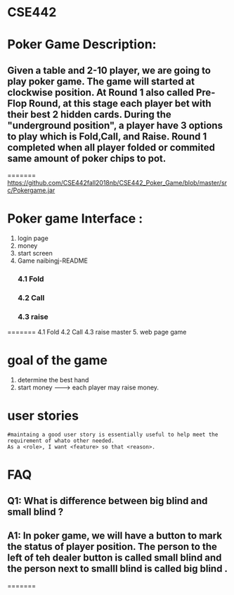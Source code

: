 # CSE442


# Poker Game Description:
  ## Given a table and 2-10 player, we are going to play poker game. The game will started at clockwise position. At Round 1 also called Pre-Flop Round, at this stage each player bet with their best 2 hidden cards. During the "underground position", a player have 3 options to play which is Fold,Call, and Raise. Round 1 completed when all player folded or commited same amount of poker chips to pot.
  
=======
https://github.com/CSE442fall2018nb/CSE442_Poker_Game/blob/master/src/Pokergame.jar
 
# Poker game Interface :
   1. login page
   2. money
   3. start screen
   4. Game 
   naibingj-README
      ### 4.1 Fold
      ### 4.2 Call
      ### 4.3 raise
=======
   4.1 Fold
   4.2 Call
   4.3 raise
 master
   5. web page game
# goal of the game

   1. determine the best hand
   2. start money ---> each player may raise money.
   
# user stories 
    
    #maintaing a good user story is essentially useful to help meet the requirement of whato other needed.
    As a <role>, I want <feature> so that <reason>.

# FAQ 

  ## Q1: What is difference between big blind and small blind ?
  ## A1: In poker game, we will have a button to mark the status of player position. The person to the left of teh dealer button is called small blind and the person next to smalll blind is called big blind .
=======

